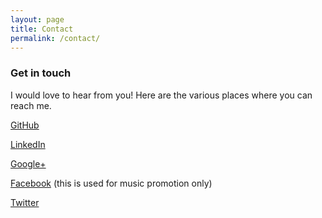 ```yaml
---
layout: page
title: Contact
permalink: /contact/
---
```



<h3>Get in touch</h3>

I would love to hear from you! Here are the various places where you can reach me.

<a href="https://github.com/starriebird/">GitHub</a>

<a href="https://www.linkedin.com/in/starriewilliamson/">LinkedIn</a>

<a href="https://plus.google.com/u/0/+StarrieWilliamson">Google+</a>

<a href="https://www.facebook.com/selektastjarna">Facebook</a> (this is used for music promotion only)

<a href="https://twitter.com/StarrieWilliam1">Twitter</a>